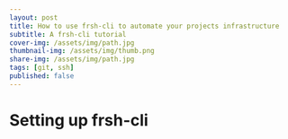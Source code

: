 ```yaml
---
layout: post
title: How to use frsh-cli to automate your projects infrastructure
subtitle: A frsh-cli tutorial
cover-img: /assets/img/path.jpg
thumbnail-img: /assets/img/thumb.png
share-img: /assets/img/path.jpg
tags: [git, ssh]
published: false
---
```


# Setting up frsh-cli

